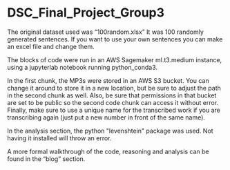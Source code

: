 # DSC_Final_Project_Group3


The original dataset used was “100random.xlsx” It was 100 randomly generated sentences. If you want to use your own sentences you can make an excel file and change them. 

The blocks of code were run in an AWS Sagemaker ml.t3.medium instance, using a jupyterlab notebook running python_conda3.

In the first chunk, the MP3s were stored in an AWS S3 bucket. You can change it around to store it in a new location, but be sure to adjust the path in the second chunk as well. Also, be sure that permissions in that bucket are set to be public so the second code chunk can access it without error. Finally, make sure to use a unique name for the transcribed work if you are transcribing again (just put a new number in front of the same name). 

In the analysis section, the python "levenshtein" package was used. Not having it installed will throw an error.

A more formal walkthrough of the code, reasoning and analysis can be found in the “blog” section.
